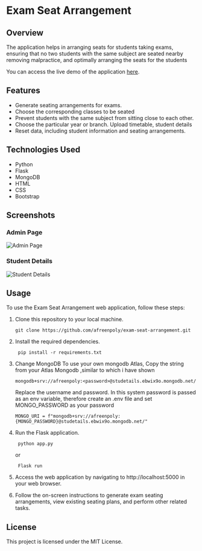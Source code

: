 # Exam Seat Arrangement

## Overview

The application helps in arranging seats for students taking exams, ensuring that no two students with the same subject are seated nearby removing malpractice, and optimally arranging the seats for the students

You can access the live demo of the application [here](https://exam-seat-arrangement.onrender.com/).

## Features

- Generate seating arrangements for exams.
- Choose the corresponding classes to be seated
- Prevent students with the same subject from sitting close to each other.
- Choose the particular year or branch. Upload timetable, student details
- Reset data, including student information and seating arrangements.

## Technologies Used
- Python
- Flask
- MongoDB
- HTML
- CSS
- Bootstrap

## Screenshots
### Admin Page
![Admin Page](./screenshots/admin.png)

### Student Details
![Student Details](./screenshots/student_details.png)




## Usage

To use the Exam Seat Arrangement web application, follow these steps:

1. Clone this repository to your local machine.

   ```
   git clone https://github.com/afreenpoly/exam-seat-arrangement.git
2. Install the required dependencies.
   ```
    pip install -r requirements.txt
3. Change MongoDB
   To use your own mongodb Atlas, Copy the string from your Atlas Mongodb ,similar to which i have shown
   ```
   mongodb+srv://afreenpoly:<password>@studetails.ebwix9o.mongodb.net/
   ```
   Replace the username and password.
   In this system password is passed as an env variable, therefore create an .env file and set MONGO_PASSWORD as your password
   ```
   MONGO_URI = f"mongodb+srv://afreenpoly:{MONGO_PASSWORD}@studetails.ebwix9o.mongodb.net/"
   ```
3. Run the Flask application.
   ```
    python app.py
   ```
   or
   ```
    Flask run
5. Access the web application by navigating to http://localhost:5000 in your web browser.
6. Follow the on-screen instructions to generate exam seating arrangements, view existing seating plans, and perform other related tasks.

## License

This project is licensed under the MIT License.



